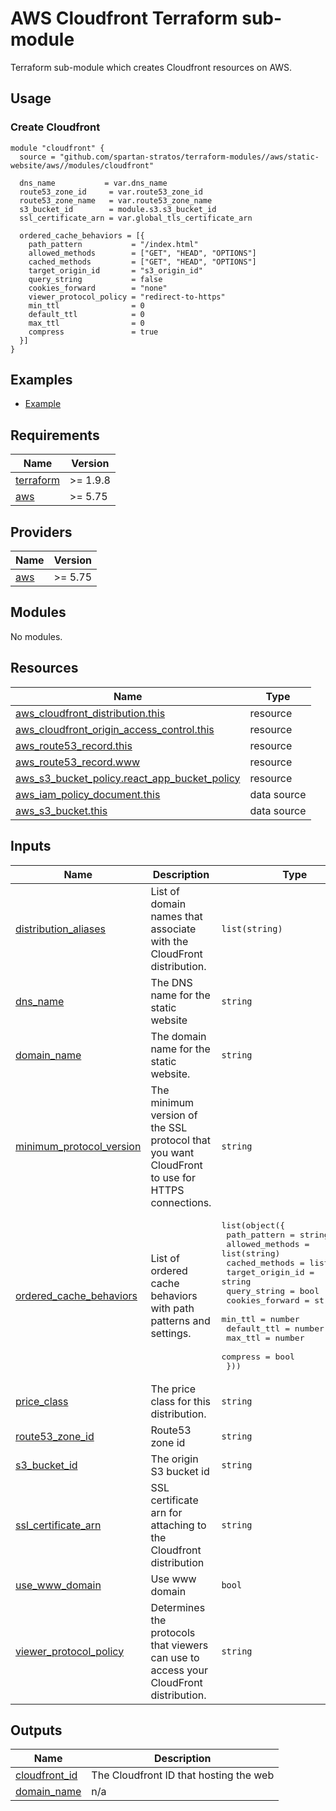 # AWS Cloudfront Terraform sub-module

Terraform sub-module which creates Cloudfront resources on AWS.

## Usage

### Create Cloudfront

```hcl
module "cloudfront" {
  source = "github.com/spartan-stratos/terraform-modules//aws/static-website/aws//modules/cloudfront"

  dns_name           = var.dns_name
  route53_zone_id     = var.route53_zone_id
  route53_zone_name   = var.route53_zone_name
  s3_bucket_id        = module.s3.s3_bucket_id
  ssl_certificate_arn = var.global_tls_certificate_arn
  
  ordered_cache_behaviors = [{
    path_pattern           = "/index.html"
    allowed_methods        = ["GET", "HEAD", "OPTIONS"]
    cached_methods         = ["GET", "HEAD", "OPTIONS"]
    target_origin_id       = "s3_origin_id"
    query_string           = false
    cookies_forward        = "none"
    viewer_protocol_policy = "redirect-to-https"
    min_ttl                = 0
    default_ttl            = 0
    max_ttl                = 0
    compress               = true
  }]
}
```

## Examples

- [Example](../../examples/complete/)

<!-- BEGIN_TF_DOCS -->

## Requirements

| Name                                                                      | Version  |
|---------------------------------------------------------------------------|----------|
| <a name="requirement_terraform"></a> [terraform](#requirement\_terraform) | >= 1.9.8 |
| <a name="requirement_aws"></a> [aws](#requirement\_aws)                   | >= 5.75  |

## Providers

| Name                                              | Version |
|---------------------------------------------------|---------|
| <a name="provider_aws"></a> [aws](#provider\_aws) | >= 5.75 |

## Modules

No modules.

## Resources

| Name                                                                                                                                                      | Type        |
|-----------------------------------------------------------------------------------------------------------------------------------------------------------|-------------|
| [aws_cloudfront_distribution.this](https://registry.terraform.io/providers/hashicorp/aws/latest/docs/resources/cloudfront_distribution)                   | resource    |
| [aws_cloudfront_origin_access_control.this](https://registry.terraform.io/providers/hashicorp/aws/latest/docs/resources/cloudfront_origin_access_control) | resource    |
| [aws_route53_record.this](https://registry.terraform.io/providers/hashicorp/aws/latest/docs/resources/route53_record)                                     | resource    |
| [aws_route53_record.www](https://registry.terraform.io/providers/hashicorp/aws/latest/docs/resources/route53_record)                                      | resource    |
| [aws_s3_bucket_policy.react_app_bucket_policy](https://registry.terraform.io/providers/hashicorp/aws/latest/docs/resources/s3_bucket_policy)              | resource    |
| [aws_iam_policy_document.this](https://registry.terraform.io/providers/hashicorp/aws/latest/docs/data-sources/iam_policy_document)                        | data source |
| [aws_s3_bucket.this](https://registry.terraform.io/providers/hashicorp/aws/latest/docs/data-sources/s3_bucket)                                            | data source |

## Inputs

| Name                                                                                                           | Description                                                                                    | Type                                                                                                                                                                                                                                                                                                                                                                                           | Default               | Required |
|----------------------------------------------------------------------------------------------------------------|------------------------------------------------------------------------------------------------|------------------------------------------------------------------------------------------------------------------------------------------------------------------------------------------------------------------------------------------------------------------------------------------------------------------------------------------------------------------------------------------------|-----------------------|:--------:|
| <a name="input_distribution_aliases"></a> [distribution\_aliases](#input\_distribution\_aliases)               | List of domain names that associate with the CloudFront distribution.                          | `list(string)`                                                                                                                                                                                                                                                                                                                                                                                 | `null`                |    no    |
| <a name="input_dns_name"></a> [dns\_name](#input\_dns\_name)                                                   | The DNS name for the static website                                                            | `string`                                                                                                                                                                                                                                                                                                                                                                                       | n/a                   |   yes    |
| <a name="input_domain_name"></a> [domain\_name](#input\_domain\_name)                                          | The domain name for the static website.                                                        | `string`                                                                                                                                                                                                                                                                                                                                                                                       | n/a                   |   yes    |
| <a name="input_minimum_protocol_version"></a> [minimum\_protocol\_version](#input\_minimum\_protocol\_version) | The minimum version of the SSL protocol that you want CloudFront to use for HTTPS connections. | `string`                                                                                                                                                                                                                                                                                                                                                                                       | `"TLSv1.2_2021"`      |    no    |
| <a name="input_ordered_cache_behaviors"></a> [ordered\_cache\_behaviors](#input\_ordered\_cache\_behaviors)    | List of ordered cache behaviors with path patterns and settings.                               | <pre>list(object({<br/>    path_pattern     = string<br/>    allowed_methods  = list(string)<br/>    cached_methods   = list(string)<br/>    target_origin_id = string<br/>    query_string     = bool<br/>    cookies_forward  = string<br/>    min_ttl          = number<br/>    default_ttl      = number<br/>    max_ttl          = number<br/>    compress         = bool<br/>  }))</pre> | `[]`                  |    no    |
| <a name="input_price_class"></a> [price\_class](#input\_price\_class)                                          | The price class for this distribution.                                                         | `string`                                                                                                                                                                                                                                                                                                                                                                                       | `"PriceClass_100"`    |    no    |
| <a name="input_route53_zone_id"></a> [route53\_zone\_id](#input\_route53\_zone\_id)                            | Route53 zone id                                                                                | `string`                                                                                                                                                                                                                                                                                                                                                                                       | n/a                   |   yes    |
| <a name="input_s3_bucket_id"></a> [s3\_bucket\_id](#input\_s3\_bucket\_id)                                     | The origin S3 bucket id                                                                        | `string`                                                                                                                                                                                                                                                                                                                                                                                       | n/a                   |   yes    |
| <a name="input_ssl_certificate_arn"></a> [ssl\_certificate\_arn](#input\_ssl\_certificate\_arn)                | SSL certificate arn for attaching to the Cloudfront distribution                               | `string`                                                                                                                                                                                                                                                                                                                                                                                       | n/a                   |   yes    |
| <a name="input_use_www_domain"></a> [use\_www\_domain](#input\_use\_www\_domain)                               | Use www domain                                                                                 | `bool`                                                                                                                                                                                                                                                                                                                                                                                         | `false`               |    no    |
| <a name="input_viewer_protocol_policy"></a> [viewer\_protocol\_policy](#input\_viewer\_protocol\_policy)       | Determines the protocols that viewers can use to access your CloudFront distribution.          | `string`                                                                                                                                                                                                                                                                                                                                                                                       | `"redirect-to-https"` |    no    |

## Outputs

| Name                                                                          | Description                            |
|-------------------------------------------------------------------------------|----------------------------------------|
| <a name="output_cloudfront_id"></a> [cloudfront\_id](#output\_cloudfront\_id) | The Cloudfront ID that hosting the web |
| <a name="output_domain_name"></a> [domain\_name](#output\_domain\_name)       | n/a                                    |

<!-- END_TF_DOCS -->
